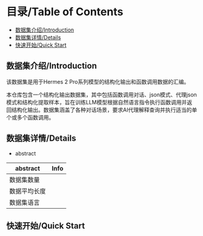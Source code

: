 # 目录/Table of Contents

- [数据集介绍/Introduction](#数据集介绍introduction)
- [数据集详情/Details](#数据集详情details)
- [快速开始/Quick Start](#快速开始quick-start)

## 数据集介绍/Introduction

该数据集是用于Hermes 2 Pro系列模型的结构化输出和函数调用数据的汇编。

本仓库包含一个结构化输出数据集，其中包括函数调用对话、json模式、代理json模式和结构化提取样本，旨在训练LLM模型根据自然语言指令执行函数调用并返回结构化输出。数据集涵盖了各种对话场景，要求AI代理解释查询并执行适当的单个或多个函数调用。


## 数据集详情/Details

- abstract

|  abstract  | Info |
| --| ---- |
| 数据集数量    |      |
| 数据平均长度 |      |
| 数据集语言    |      |

## 快速开始/Quick Start
